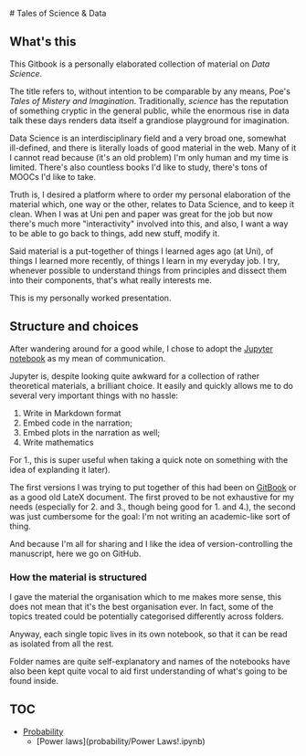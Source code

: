 # Tales of Science & Data

## What's this

This Gitbook is a personally elaborated collection of material on _Data Science_. 

The title refers to, without intention to be comparable by any means, Poe's _Tales of Mistery and Imagination_. Traditionally, _science_ has the reputation of something cryptic in the general public, while the enormous rise in data talk these days renders data itself a grandiose playground for imagination.

Data Science is an interdisciplinary field and a very broad one, somewhat ill-defined, and there is literally loads of good material in the web. Many of it I cannot read because (it's an old problem) I'm only human and my time is limited. There's also countless books I'd like to study, there's tons of MOOCs I'd like to take. 

Truth is, I desired a platform where to order my personal elaboration of the material which, one way or the other, relates to Data Science, and to keep it clean. When I was at Uni pen and paper was great for the job but now there's much more "interactivity" involved into this, and also, I want a way to be able to go back to things, add new stuff, modify it.

Said material is a put-together of things I learned ages ago (at Uni), of things I learned more recently, of things I learn in my everyday job. I try, whenever possible to understand things from principles and dissect them into their components, that's what really interests me. 

This is my personally worked presentation. 

## Structure and choices

After wandering around for a good while, I chose to adopt the [Jupyter notebook](http://jupyter.org) as my mean of communication. 

Jupyter is, despite looking quite awkward for a collection of rather theoretical materials, a brilliant choice. It easily and quickly allows me to do several very important things with no hassle:

1. Write in Markdown format 
2. Embed code in the narration;
3. Embed plots in the narration as well;
4. Write mathematics

For 1., this is super useful when taking a quick note on something with the idea of explanding it later).

The first versions I was trying to put together of this had been on [GitBook](https://www.gitbook.com/new) or as a good old LateX document. The first proved to be not exhaustive for my needs (especially for 2. and 3., though being good for 1. and 4.), the second was just cumbersome for the goal: I'm not writing an academic-like sort of thing.

And because I'm all for sharing and I like the idea of version-controlling the manuscript, here we go on GitHub. 

### How the material is structured

I gave the material the organisation which to me makes more sense, this does not mean that it's the best organisation ever. In fact, some of the topics treated could be potentially categorised differently across folders.

Anyway, each single topic lives in its own notebook, so that it can be read as isolated from all the rest. 

Folder names are quite self-explanatory and names of the notebooks have also been kept quite vocal to aid first understanding of what's going to be found inside. 

## TOC

* [Probability](probability/)
	* [Power laws](probability/Power Laws!.ipynb)

